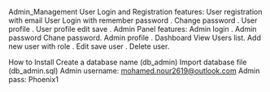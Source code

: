Admin_Management
User Login and Registration features:
User registration with email User Login with remember password
. Change password
. User profile
. User profile edit save
. Admin Panel features: Admin login
. Admin password Chane password. Admin profile
. Dashboard View Users list. Add new user with role
. Edit save user
. Delete user.

How to Install
Create a database name (db_admin)
Import database file (db_admin.sql)
Admin username: mohamed.nour2619@outlook.com
Admin pass: Phoenix1
